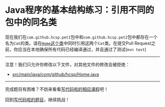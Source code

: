 # Java程序的基本结构练习：引用不同的包中的同名类

现在我们在`com.github.hcsp.pet1`包中和`com.github.hcsp.pet2`包中都存在一个名为`Cat`的类。请在[`Home`这个类](https://github.com/hcsp/create-same-classes-in-different-package/blob/master/src/main/java/com/github/hcsp/Home.java)中同时引用这两个`Cat`类。在提交Pull Request之前，你应当在本地确保所有代码已经编译通过，并且通过了测试(`mvn test`)

-----
注意！我们只允许你修改以下文件，对其他文件的修改会被拒绝：
- [src/main/java/com/github/hcsp/Home.java](https://github.com/hcsp/create-same-classes-in-different-package/blob/master/src/main/java/com/github/hcsp/Home.java)
-----


完成题目有困难？不妨来看看[写代码啦的相应课程](https://xiedaimala.com/tasks/316bb6cc-6aa6-4dac-85e4-ce1c01b72c83/video_tutorials/4e91faaa-c1de-4043-81b1-c67e8d443577)吧！

回到[写代码啦的题目](https://xiedaimala.com/tasks/316bb6cc-6aa6-4dac-85e4-ce1c01b72c83/quizzes/6deff641-d53b-485b-9253-614655e16f3b)，继续挑战！
